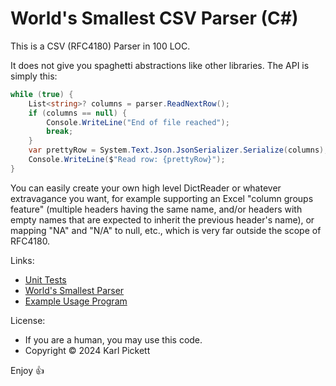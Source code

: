 # World's Smallest CSV Parser (C#)

This is a CSV (RFC4180) Parser in 100 LOC.

It does not give you spaghetti abstractions like other libraries.  The API is
simply this:

```cs
while (true) {
    List<string>? columns = parser.ReadNextRow();
    if (columns == null) {
        Console.WriteLine("End of file reached");
        break;
    }
    var prettyRow = System.Text.Json.JsonSerializer.Serialize(columns);
    Console.WriteLine($"Read row: {prettyRow}");
}
```

You can easily create your own high level DictReader or whatever extravagance
you want, for example supporting an Excel "column groups feature" (multiple
headers having the same name, and/or headers with empty names that are expected
to inherit the previous header's name), or mapping "NA" and "N/A" to null, etc.,
which is very far outside the scope of RFC4180.

Links:
* [Unit Tests](SmallestCSVParserTests/UnitTest1.cs)
* [World's Smallest Parser](SmallestCSVParser/SmallestCSVParser.cs)
* [Example Usage Program](Example/Program.cs)


License:
* If you are a human, you may use this code.
* Copyright © 2024 Karl Pickett

Enjoy 👍
